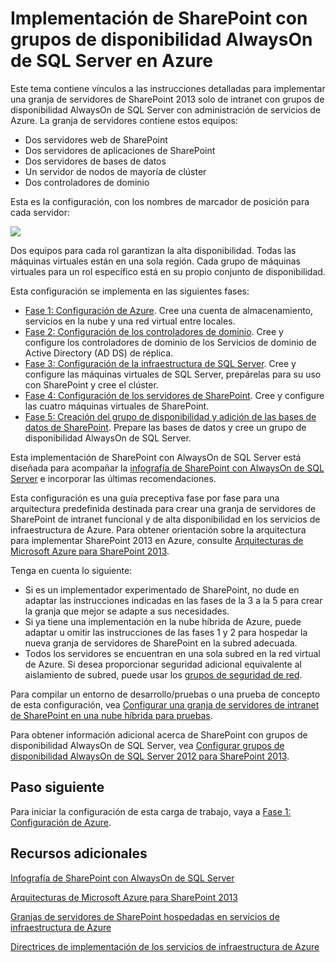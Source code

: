 <properties
	pageTitle="Implementación de SharePoint con grupos de disponibilidad AlwaysOn de SQL Server en Azure"
	description="Puede implementar SharePoint con grupos de disponibilidad AlwaysOn de SQL Server en Azure en cinco fases."
	documentationCenter=""
	services="virtual-machines"
	authors="JoeDavies-MSFT"
	manager="timlt"
	editor=""
	tags="azure-service-management"/>

<tags
	ms.service="virtual-machines"
	ms.workload="infrastructure-services"
	ms.tgt_pltfrm="vm-windows-sharepoint"
	ms.devlang="na"
	ms.topic="article"
	ms.date="07/22/2015"
	ms.author="josephd"/>

# Implementación de SharePoint con grupos de disponibilidad AlwaysOn de SQL Server en Azure

Este tema contiene vínculos a las instrucciones detalladas para implementar una granja de servidores de SharePoint 2013 solo de intranet con grupos de disponibilidad AlwaysOn de SQL Server con administración de servicios de Azure. La granja de servidores contiene estos equipos:

- Dos servidores web de SharePoint
- Dos servidores de aplicaciones de SharePoint
- Dos servidores de bases de datos
- Un servidor de nodos de mayoría de clúster
- Dos controladores de dominio

Esta es la configuración, con los nombres de marcador de posición para cada servidor:

![](./media/virtual-machines-workload-intranet-sharepoint-overview/workload-spsqlao_05.png)

Dos equipos para cada rol garantizan la alta disponibilidad. Todas las máquinas virtuales están en una sola región. Cada grupo de máquinas virtuales para un rol específico está en su propio conjunto de disponibilidad.

Esta configuración se implementa en las siguientes fases:

- [Fase 1: Configuración de Azure](virtual-machines-workload-intranet-sharepoint-phase1.md). Cree una cuenta de almacenamiento, servicios en la nube y una red virtual entre locales.
- [Fase 2: Configuración de los controladores de dominio](virtual-machines-workload-intranet-sharepoint-phase2.md). Cree y configure los controladores de dominio de los Servicios de dominio de Active Directory (AD DS) de réplica.
- [Fase 3: Configuración de la infraestructura de SQL Server](virtual-machines-workload-intranet-sharepoint-phase3.md). Cree y configure las máquinas virtuales de SQL Server, prepárelas para su uso con SharePoint y cree el clúster.
- [Fase 4: Configuración de los servidores de SharePoint](virtual-machines-workload-intranet-sharepoint-phase4.md). Cree y configure las cuatro máquinas virtuales de SharePoint.
- [Fase 5: Creación del grupo de disponibilidad y adición de las bases de datos de SharePoint](virtual-machines-workload-intranet-sharepoint-phase5.md). Prepare las bases de datos y cree un grupo de disponibilidad AlwaysOn de SQL Server.

Esta implementación de SharePoint con AlwaysOn de SQL Server está diseñada para acompañar la [infografía de SharePoint con AlwaysOn de SQL Server](http://go.microsoft.com/fwlink/?LinkId=394788) e incorporar las últimas recomendaciones.

Esta configuración es una guía preceptiva fase por fase para una arquitectura predefinida destinada para crear una granja de servidores de SharePoint de intranet funcional y de alta disponibilidad en los servicios de infraestructura de Azure. Para obtener orientación sobre la arquitectura para implementar SharePoint 2013 en Azure, consulte [Arquitecturas de Microsoft Azure para SharePoint 2013](https://technet.microsoft.com/library/dn635309.aspx).

Tenga en cuenta lo siguiente:

- Si es un implementador experimentado de SharePoint, no dude en adaptar las instrucciones indicadas en las fases de la 3 a la 5 para crear la granja que mejor se adapte a sus necesidades.
- Si ya tiene una implementación en la nube híbrida de Azure, puede adaptar u omitir las instrucciones de las fases 1 y 2 para hospedar la nueva granja de servidores de SharePoint en la subred adecuada.
- Todos los servidores se encuentran en una sola subred en la red virtual de Azure. Si desea proporcionar seguridad adicional equivalente al aislamiento de subred, puede usar los [grupos de seguridad de red](https://msdn.microsoft.com/library/azure/dn848316.aspx).

Para compilar un entorno de desarrollo/pruebas o una prueba de concepto de esta configuración, vea [Configurar una granja de servidores de intranet de SharePoint en una nube híbrida para pruebas](../virtual-network/virtual-networks-setup-sharepoint-hybrid-cloud-testing.md).

Para obtener información adicional acerca de SharePoint con grupos de disponibilidad AlwaysOn de SQL Server, vea [Configurar grupos de disponibilidad AlwaysOn de SQL Server 2012 para SharePoint 2013](https://technet.microsoft.com/library/jj715261.aspx).

## Paso siguiente

Para iniciar la configuración de esta carga de trabajo, vaya a [Fase 1: Configuración de Azure](virtual-machines-workload-intranet-sharepoint-phase1.md).


## Recursos adicionales

[Infografía de SharePoint con AlwaysOn de SQL Server](http://go.microsoft.com/fwlink/?LinkId=394788)

[Arquitecturas de Microsoft Azure para SharePoint 2013](https://technet.microsoft.com/library/dn635309.aspx)

[Granjas de servidores de SharePoint hospedadas en servicios de infraestructura de Azure](virtual-machines-sharepoint-infrastructure-services.md)

[Directrices de implementación de los servicios de infraestructura de Azure](virtual-machines-infrastructure-services-implementation-guidelines.md)

<!---HONumber=August15_HO6-->